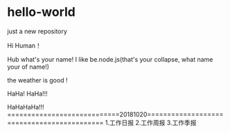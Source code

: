 # hello-world
just a new repository

Hi Human！

Hub what's your name! I like be.node.js(that's your collapse, what name your of name!) 

the weather is good !

HaHa! HaHa!!!

HaHaHaHa!!!
============================20181020===========================================
1.工作日报
2.工作周报
3.工作季报
